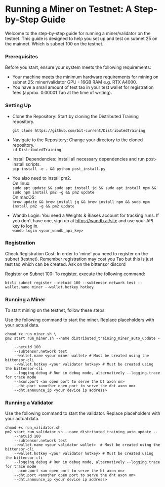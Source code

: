 # Running a Miner on Testnet: A Step-by-Step Guide
Welcome to the step-by-step guide for running a miner/validator on the testnet. This guide is designed to help you set up and test on subnet 25 on the mainnet. Which is subnet 100 on the testnet.

### Prerequisites
Before you start, ensure your system meets the following requirements:

* Your machine meets the minimum hardware requirements for mining on subnet 25: miner/validator GPU - 16GB RAM e.g. RTX A4000.
* You have a small amount of test tao in your test wallet for registration fees (approx. 0.00001 Tao at the time of writing).  

### Setting Up
* Clone the Repository: Start by cloning the Distributed Training repository.  

    ```git clone https://github.com/bit-current/DistributedTraining```  
* Navigate to the Repository: Change your directory to the cloned repository.  
    ```cd DistributedTraining```  
* Install Dependencies: Install all necessary dependencies and run post-install scripts.        
    ```pip install -e . && python post_install.py```    
 * You also need to install pm2.  
 On linux:  
    ```sudo apt update && sudo apt install jq && sudo apt install npm && sudo npm install pm2 -g && pm2 update```  
 On macOS:   
    ```brew update && brew install jq && brew install npm && sudo npm install pm2 -g && pm2 update```
* Wandb Login: You need a Weights & Biases account for tracking runs. If you don't have one, sign up at https://wandb.ai/site and use your API key to log in.  
    ```wandb login <your_wandb_api_key>```

### Registration
Check Registration Cost: In order to 'mine' you need to register on the subnet (testnet). Remember registration may cost you Tao but this is just test tao which can be created. Ask on the bittensor discord

Register on Subnet 100: To register, execute the following command:    

```btcli subnet register --netuid 100 --subtensor.network test --wallet.name miner --wallet.hotkey hotkey```

### Running a Miner
To start mining on the testnet, follow these steps:

Use the following command to start the miner. Replace placeholders with your actual data.

```
chmod +x run_miner.sh \
pm2 start run_miner.sh --name distributed_training_miner_auto_update --
    --netuid 100  
    --subtensor.network test
    --wallet.name <your miner wallet> # Must be created using the bittensor-cli
    --wallet.hotkey <your validator hotkey> # Must be created using the bittensor-cli
    --logging.debug # Run in debug mode, alternatively --logging.trace for trace mode
    --axon.port <an open port to serve the bt axon on>
    --dht.port <another open port to serve the dht axon on>
    --dht.announce_ip <your device ip address>
```
### Running a Validator

Use the following command to start the validator. Replace placeholders with your actual data.
```
chmod +x run_validator.sh
pm2 start run_validator.sh --name distributed_training_auto_update --
    --netuid 100
    --subtensor.network test
    --wallet.name <your validator wallet>  # Must be created using the bittensor-cli
    --wallet.hotkey <your validator hotkey> # Must be created using the bittensor-cli
    --logging.debug # Run in debug mode, alternatively --logging.trace for trace mode
    --axon.port <an open port to serve the bt axon on>
    --dht.port <another open port to serve the dht axon on>
    --dht.announce_ip <your device ip address>
```



